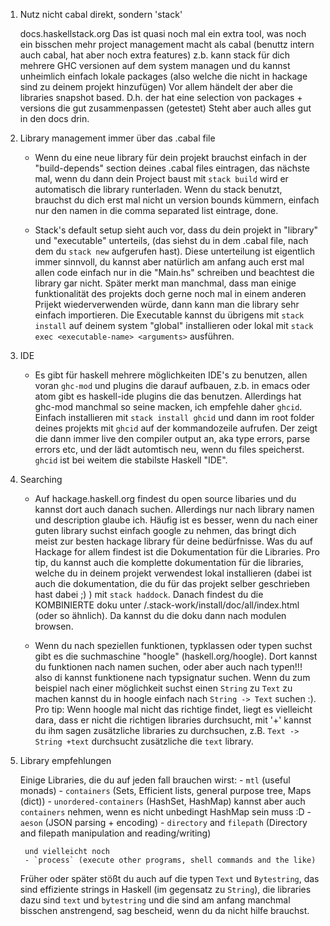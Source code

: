 1. Nutz nicht cabal direkt, sondern 'stack'

    docs.haskellstack.org
    Das ist quasi noch mal ein extra tool, was noch ein bisschen mehr project management macht als cabal (benuttz intern auch cabal, hat aber noch extra features)
    z.b. kann stack für dich mehrere GHC versionen auf dem system managen
    und du kannst unheimlich einfach lokale packages (also welche die nicht in hackage sind zu deinem projekt hinzufügen)
    Vor allem händelt der aber die libraries snapshot based. D.h. der hat eine selection von packages + versions die gut zusammenpassen (getestet)
    Steht aber auch alles gut in den docs drin.

2. Library management immer über das .cabal file
    
    - Wenn du eine neue library für dein projekt brauchst einfach in der "build-depends" section deines .cabal files eintragen, das nächste mal, wenn du dann dein Project baust mit `stack build` wird er automatisch die library runterladen. Wenn du stack benutzt, brauchst du dich erst mal nicht un version bounds kümmern, einfach nur den namen in die comma separated list eintrage, done.

    - Stack's default setup sieht auch vor, dass du dein projekt in "library" und "executable" unterteils, (das siehst du in dem .cabal file, nach dem du `stack new` aufgerufen hast). Diese unterteilung ist eigentlich immer sinnvoll, du kannst aber natürlich am anfang auch erst mal allen code einfach nur in die "Main.hs" schreiben und beachtest die library gar nicht. Später merkt man manchmal, dass man einige funktionalität des projekts doch gerne noch mal in einem anderen Prijekt wiederverwenden würde, dann kann man die library sehr einfach importieren. Die Executable kannst du übrigens mit `stack install` auf deinem system "global" installieren oder lokal mit `stack exec <executable-name> <arguments>` ausführen.

3. IDE

    - Es gibt für haskell mehrere möglichkeiten IDE's zu benutzen, allen voran `ghc-mod` und plugins die darauf aufbauen, z.b. in emacs oder atom gibt es haskell-ide plugins die das benutzen. Allerdings hat ghc-mod manchmal so seine macken, ich empfehle daher `ghcid`. Einfach installieren mit `stack install ghcid` und dann im root folder deines projekts mit `ghcid` auf der kommandozeile aufrufen. Der zeigt die dann immer live den compiler output an, aka type errors, parse errors etc, und der lädt automtisch neu, wenn du files speicherst. `ghcid` ist bei weitem die stabilste Haskell "IDE".

4. Searching

    - Auf hackage.haskell.org findest du open source libaries und du kannst dort auch danach suchen. Allerdings nur nach library namen und description glaube ich. Häufig ist es besser, wenn du nach einer guten library suchst einfach google zu nehmen, das bringt dich meist zur besten hackage library für deine bedürfnisse. Was du auf Hackage for allem findest ist die Dokumentation für die Libraries. Pro tip, du kannst auch die komplette dokumentation für die libraries, welche du in deinem projekt verwendest lokal installieren (dabei ist auch die dokumentation, die du für das projekt selber geschrieben hast dabei ;) ) mit `stack haddock`. Danach findest du die KOMBINIERTE doku unter <project>/.stack-work/install/doc/all/index.html (oder so ähnlich). Da kannst du die doku dann nach modulen browsen.

    - Wenn du nach speziellen funktionen, typklassen oder typen suchst gibt es die suchmaschine "hoogle" (haskell.org/hoogle). Dort kannst du funktionen nach namen suchen, oder aber auch nach typen!!! also di kannst funktionene nach typsignatur suchen. Wenn du zum beispiel nach einer möglichkeit suchst einen `String` zu `Text` zu machen kannst du in hoogle einfach nach `String -> Text` suchen :). Pro tip: Wenn hoogle mal nicht das richtige findet, liegt es vielleicht dara, dass er nicht die richtigen libraries durchsucht, mit '+' kannst du ihm sagen zusätzliche libraries zu durchsuchen, z.B. `Text -> String +text` durchsucht zusätzliche die `text` library.

5. Library empfehlungen

    Einige Libraries, die du auf jeden fall brauchen wirst:
        - `mtl` (useful monads)
        - `containers` (Sets, Efficient lists, general purpose tree, Maps (dict))
        - `unordered-containers` (HashSet, HashMap) kannst aber auch `containers` nehmen, wenn es nicht unbedingt HashMap sein muss :D
        - `aeson` (JSON parsing + encoding)
        - `directory` and `filepath` (Directory and filepath manipulation and reading/writing)

        und vielleicht noch
        - `process` (execute other programs, shell commands and the like) 
        
    Früher oder später stößt du auch auf die typen `Text` und `Bytestring`, das sind effiziente strings in Haskell (im gegensatz zu `String`), die libraries dazu sind `text` und `bytestring` und die sind am anfang manchmal bisschen anstrengend, sag bescheid, wenn du da nicht hilfe brauchst.